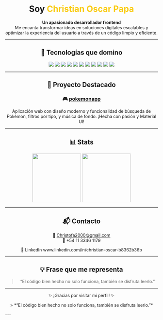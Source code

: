 <!-- Encabezado con estilo -->

<h1 align="center"> Soy <span style="color:#facc15;">Christian Oscar Papa</span></h1>

<p align="center">
  <strong>Un apasionado desarrollador frontend</strong><br/>
  Me encanta transformar ideas en soluciones digitales escalables y optimizar la experiencia del usuario a través de un código limpio y eficiente.
</p>

---

<!-- Tecnologías principales -->

<h2 align="center">🚀 Tecnologías que domino</h2>

<p align="center">
  <img src="https://img.shields.io/badge/React-61DAFB?style=for-the-badge&logo=react&logoColor=000" />
  <img src="https://img.shields.io/badge/Next.js-000000?style=for-the-badge&logo=next.js" />
  <img src="https://img.shields.io/badge/TypeScript-3178C6?style=for-the-badge&logo=typescript&logoColor=fff" />
  <img src="https://img.shields.io/badge/Node.js-339933?style=for-the-badge&logo=node.js&logoColor=fff" />
  <img src="https://img.shields.io/badge/Tailwind-06B6D4?style=for-the-badge&logo=tailwindcss" />
  <img src="https://img.shields.io/badge/MUI-007FFF?style=for-the-badge&logo=mui" />
  <img src="https://img.shields.io/badge/Chakra_UI-319795?style=for-the-badge&logo=chakra-ui&logoColor=white" />
  <img src="https://img.shields.io/badge/Bootstrap-7952B3?style=for-the-badge&logo=bootstrap" />
  <img src="https://img.shields.io/badge/CSS3-1572B6?style=for-the-badge&logo=css3" />
  <img src="https://img.shields.io/badge/Zustand-000000?style=for-the-badge&logo=react&logoColor=white" />
  <img src="https://img.shields.io/badge/Redux-764ABC?style=for-the-badge&logo=redux&logoColor=white" />
</p>

---

<!-- Proyecto destacado -->

<h2 align="center">🎯 Proyecto Destacado</h2>

<div align="center">
  <h3>🎮 <a href="https://github.com/Christofa2000/pokemonapp">pokemonapp</a></h3>
  <p>Aplicación web con diseño moderno y funcionalidad de búsqueda de Pokémon, filtros por tipo, y música de fondo. ¡Hecha con pasión y Material UI!</p>
</div>

---

<!-- Estadísticas de GitHub -->

<h2 align="center">📊 Stats</h2>

<p align="center">
  <img src="https://github-readme-stats.vercel.app/api?username=Christofa2000&show_icons=true&theme=tokyonight" height="160" />
  <img src="https://github-readme-stats.vercel.app/api/top-langs/?username=Christofa2000&layout=compact&theme=tokyonight" height="160" />
</p>

---

<!-- Contacto -->

<h2 align="center">📬 Contacto</h2>

<p align="center">
  📧 <a href="mailto:Christofa2000@gmail.com">Christofa2000@gmail.com</a> <br/>
  📱 +54 11 3346 1179 <br/>
</p>
<p align="center">
  💼 LinkedIn www.linkedin.com/in/christian-oscar-b8362b36b
</p>

---

<h2 align="center">💡 Frase que me representa</h2>

<blockquote align="center">“El código bien hecho no solo funciona, también se disfruta leerlo.”</blockquote>

---

<p align="center">
  ✨ ¡Gracias por visitar mi perfil! ✨
</p>

<p align="center">
> *“El código bien hecho no solo funciona, también se disfruta leerlo.”*
</p>
---


